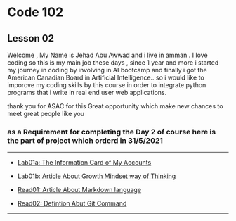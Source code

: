 # Code 102
## Lesson 02 

Welcome , My Name is Jehad Abu Awwad and i live in amman .
I love coding so this is my main job these days , since 1 year and more i started my journey in coding by involving in AI bootcamp and finally i got the American Canadian Board in
Artificial Intelligence.. so i would like to imporove my coding skills by this course in order to integrate python programs that i write in real end user web applications.

thank you for ASAC for this Great opportunity which make new chances to meet great people like you

### as a Requirement for completing the Day 2 of course here is the part of project which orderd in 31/5/2021 
___

* [Lab01a: The Information Card of My Accounts](https://jehadabuawwad.github.io/reading-notes/Lab01a)

* [Lab01b: Article About Growth Mindset way of Thinking](https://jehadabuawwad.github.io/reading-notes/Lab01b)

* [Read01: Article About Markdown language](https://jehadabuawwad.github.io/reading-notes/read01)

* [Read02: Defintion Abut Git Command](https://jehadabuawwad.github.io/reading-notes/read02)

___
